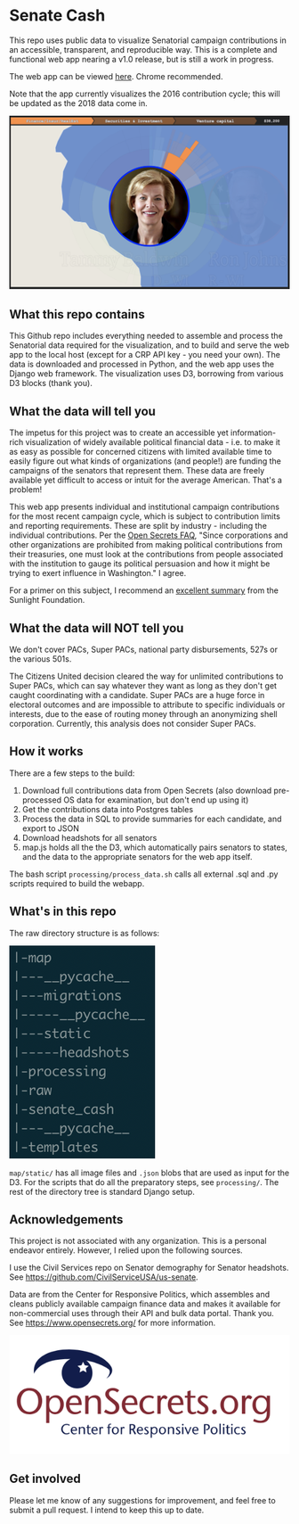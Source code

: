 # Senate Cash

This repo uses public data to visualize Senatorial campaign contributions in an accessible, transparent, and reproducible way. This is a complete and functional web app nearing a v1.0 release, but is still a work in progress.

The web app can be viewed [here](https://senate-cash.herokuapp.com/). Chrome recommended.

Note that the app currently visualizes the 2016 contribution cycle; this will be updated as the 2018 data come in.

![Tammy Baldwin](https://github.com/tobylunt/senate_cash/raw/master/map/static/tammy.png "Tammy Baldwin")

## What this repo contains

This Github repo includes everything needed to assemble and process the Senatorial data required for the visualization, and to build and serve the web app to the local host (except for a CRP API key - you need your own). The data is downloaded and processed in Python, and the web app uses the Django web framework. The visualization uses D3, borrowing from various D3 blocks (thank you).

## What the data will tell you

The impetus for this project was to create an accessible yet information-rich visualization of widely available political financial data - i.e. to make it as easy as possible for concerned citizens with limited available time to easily figure out what kinds of organizations (and people!) are funding the campaigns of the senators that represent them. These data are freely available yet difficult to access or intuit for the average American. That's a problem!

This web app presents individual and institutional campaign contributions for the most recent campaign cycle, which is subject to contribution limits and reporting requirements. These are split by industry - including the individual contributions. Per the [Open Secrets FAQ](https://www.opensecrets.org/resources/faq/), "Since corporations and other organizations are prohibited from making political contributions from their treasuries, one must look at the contributions from people associated with the institution to gauge its political persuasion and how it might be trying to exert influence in Washington." I agree.

For a primer on this subject, I recommend an [excellent summary](https://sunlightfoundation.com/2016/04/21/arent-there-limits-on-campaign-contributions-and-other-questions-youre-too-embarrassed-to-ask/) from the Sunlight Foundation.

## What the data will NOT tell you

We don't cover PACs, Super PACs, national party disbursements, 527s or the various 501s.

The Citizens United decision cleared the way for unlimited contributions to Super PACs, which can say whatever they want as long as they don't get caught coordinating with a candidate. Super PACs are a huge force in electoral outcomes and are impossible to attribute to specific individuals or interests, due to the ease of routing money through an anonymizing shell corporation. Currently, this analysis does not consider Super PACs.

## How it works

There are a few steps to the build:

1) Download full contributions data from Open Secrets (also download pre-processed OS data for examination, but don't end up using it)
2) Get the contributions data into Postgres tables
3) Process the data in SQL to provide summaries for each candidate, and export to JSON
4) Download headshots for all senators
5) map.js holds all the the D3, which automatically pairs senators to states, and the data to the appropriate senators for the web app itself.

The bash script `processing/process_data.sh` calls all external .sql and .py scripts required to build the webapp.

## What's in this repo

The raw directory structure is as follows:

![Tree](https://github.com/tobylunt/senate_cash/raw/master/map/static/dirtree.png "tree")

`map/static/` has all image files and `.json` blobs that are used as input for the D3. For the scripts that do all the preparatory steps, see `processing/`. The rest of the directory tree is standard Django setup.

## Acknowledgements

This project is not associated with any organization. This is a personal endeavor entirely. However, I relied upon the following sources.

I use the Civil Services repo on Senator demography for Senator headshots. See https://github.com/CivilServiceUSA/us-senate.

Data are from the Center for Responsive Politics, which assembles and cleans publicly available campaign finance data and makes it available for non-commercial uses through their API and bulk data portal. Thank you. See https://www.opensecrets.org/ for more information. 

![OS](https://github.com/tobylunt/senate_cash/raw/master/map/static/opensecrets.png "open secrets")

## Get involved

Please let me know of any suggestions for improvement, and feel free to submit a pull request. I intend to keep this up to date.